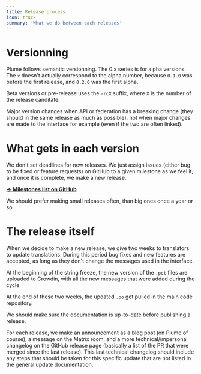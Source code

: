 ```yaml
---
title: Release process
icon: truck
summary: 'What we do between each releases'
---
```


# Versionning

Plume follows semantic versionning. The 0.x series is for alpha versions. The `x` doesn't actually correspond
to the alpha number, because `0.1.0` was before the first release, and `0.2.0` was the first alpha.

Beta versions or pre-release uses the `-rcX` suffix, where `X` is the number of the release canditate.

Major version changes when API or federation has a breaking change (they should in the same release as much as possible), not when
major changes are made to the interface for example (even if the two are often linked).

# What gets in each version

We don't set deadlines for new releases. We just assign issues (either bug to be fixed or feature requests) on GitHub to a given
milestone as we feel it, and once it is complete, we make a new release.

**[→ Milestones list on GitHub](https://github.com/Plume-org/Plume/milestones?direction=asc&sort=due_date)**

We should prefer making small releases often, than big ones once a year or so.

# The release itself

When we decide to make a new release, we give two weeks to translators to update translations. During this
period bug fixes and new features are accepted, as long as they don't change the messages used in the interface.

At the beginning of the string freeze, the new version of the `.pot` files are uploaded to Crowdin, with all the new
messages that were added during the cycle.

At the end of these two weeks, the updated `.po` get pulled in the main code repository.

We should make sure the documentation is up-to-date before publishing a release.

For each release, we make an announcement as a blog post (on Plume of course), a message on the Matrix room,
and a more technical/impersonal changelog on the GitHub release page (basically a list of the PR that were merged
since the last release). This last technical changelog should include any steps that should be taken for this specific
update that are not listed in the general update documentation.

<!-- TODO: do we need to ping translators when entering string freeze? -->